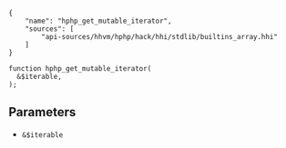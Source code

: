 ``` yamlmeta
{
    "name": "hphp_get_mutable_iterator",
    "sources": [
        "api-sources/hhvm/hphp/hack/hhi/stdlib/builtins_array.hhi"
    ]
}
```




``` Hack
function hphp_get_mutable_iterator(
  &$iterable,
);
```




## Parameters




+ ` &$iterable `
<!-- HHAPIDOC -->
